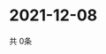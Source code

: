 # 2021-12-08
  共 0条

  <!-- BEGIN -->
  <!-- 最后更新时间Wed Dec 08 2021 21:03:11 GMT+0000 (Coordinated Universal Time) -->
  
  <!-- END -->
  
  
